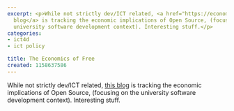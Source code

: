 ```yaml
---
excerpt: <p>While not strictly dev/ICT related, <a href="https://economicsoffree.org/">this
  blog</a> is tracking the economic implications of Open Source, (focusing on the
  university software development context). Interesting stuff.</p>
categories:
- ict4d
- ict policy

title: The Economics of Free
created: 1158637586
---
```

<p>While not strictly dev/ICT related, <a href="https://economicsoffree.org/">this blog</a> is tracking the economic implications of Open Source, (focusing on the university software development context). Interesting stuff.</p>
